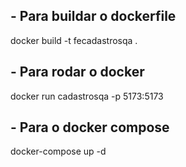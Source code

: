 ## - Para buildar o dockerfile
docker build -t fecadastrosqa .

## - Para rodar o docker
docker run cadastrosqa -p 5173:5173

## - Para o docker compose 
docker-compose up -d